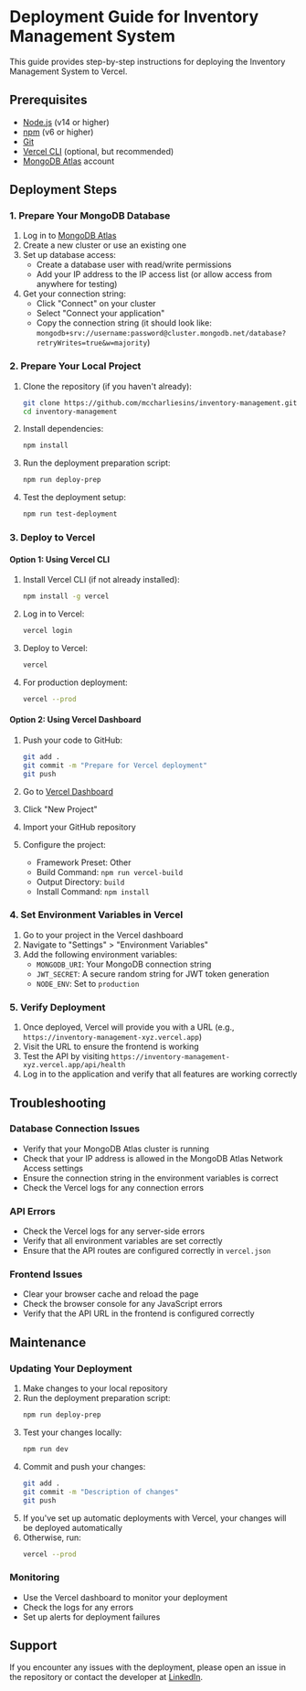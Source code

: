 # Deployment Guide for Inventory Management System

This guide provides step-by-step instructions for deploying the Inventory Management System to Vercel.

## Prerequisites

- [Node.js](https://nodejs.org/) (v14 or higher)
- [npm](https://www.npmjs.com/) (v6 or higher)
- [Git](https://git-scm.com/)
- [Vercel CLI](https://vercel.com/cli) (optional, but recommended)
- [MongoDB Atlas](https://www.mongodb.com/cloud/atlas) account

## Deployment Steps

### 1. Prepare Your MongoDB Database

1. Log in to [MongoDB Atlas](https://www.mongodb.com/cloud/atlas)
2. Create a new cluster or use an existing one
3. Set up database access:
   - Create a database user with read/write permissions
   - Add your IP address to the IP access list (or allow access from anywhere for testing)
4. Get your connection string:
   - Click "Connect" on your cluster
   - Select "Connect your application"
   - Copy the connection string (it should look like: `mongodb+srv://username:password@cluster.mongodb.net/database?retryWrites=true&w=majority`)

### 2. Prepare Your Local Project

1. Clone the repository (if you haven't already):

   ```bash
   git clone https://github.com/mccharliesins/inventory-management.git
   cd inventory-management
   ```

2. Install dependencies:

   ```bash
   npm install
   ```

3. Run the deployment preparation script:

   ```bash
   npm run deploy-prep
   ```

4. Test the deployment setup:
   ```bash
   npm run test-deployment
   ```

### 3. Deploy to Vercel

#### Option 1: Using Vercel CLI

1. Install Vercel CLI (if not already installed):

   ```bash
   npm install -g vercel
   ```

2. Log in to Vercel:

   ```bash
   vercel login
   ```

3. Deploy to Vercel:

   ```bash
   vercel
   ```

4. For production deployment:
   ```bash
   vercel --prod
   ```

#### Option 2: Using Vercel Dashboard

1. Push your code to GitHub:

   ```bash
   git add .
   git commit -m "Prepare for Vercel deployment"
   git push
   ```

2. Go to [Vercel Dashboard](https://vercel.com/dashboard)
3. Click "New Project"
4. Import your GitHub repository
5. Configure the project:
   - Framework Preset: Other
   - Build Command: `npm run vercel-build`
   - Output Directory: `build`
   - Install Command: `npm install`

### 4. Set Environment Variables in Vercel

1. Go to your project in the Vercel dashboard
2. Navigate to "Settings" > "Environment Variables"
3. Add the following environment variables:
   - `MONGODB_URI`: Your MongoDB connection string
   - `JWT_SECRET`: A secure random string for JWT token generation
   - `NODE_ENV`: Set to `production`

### 5. Verify Deployment

1. Once deployed, Vercel will provide you with a URL (e.g., `https://inventory-management-xyz.vercel.app`)
2. Visit the URL to ensure the frontend is working
3. Test the API by visiting `https://inventory-management-xyz.vercel.app/api/health`
4. Log in to the application and verify that all features are working correctly

## Troubleshooting

### Database Connection Issues

- Verify that your MongoDB Atlas cluster is running
- Check that your IP address is allowed in the MongoDB Atlas Network Access settings
- Ensure the connection string in the environment variables is correct
- Check the Vercel logs for any connection errors

### API Errors

- Check the Vercel logs for any server-side errors
- Verify that all environment variables are set correctly
- Ensure that the API routes are configured correctly in `vercel.json`

### Frontend Issues

- Clear your browser cache and reload the page
- Check the browser console for any JavaScript errors
- Verify that the API URL in the frontend is configured correctly

## Maintenance

### Updating Your Deployment

1. Make changes to your local repository
2. Run the deployment preparation script:
   ```bash
   npm run deploy-prep
   ```
3. Test your changes locally:
   ```bash
   npm run dev
   ```
4. Commit and push your changes:
   ```bash
   git add .
   git commit -m "Description of changes"
   git push
   ```
5. If you've set up automatic deployments with Vercel, your changes will be deployed automatically
6. Otherwise, run:
   ```bash
   vercel --prod
   ```

### Monitoring

- Use the Vercel dashboard to monitor your deployment
- Check the logs for any errors
- Set up alerts for deployment failures

## Support

If you encounter any issues with the deployment, please open an issue in the repository or contact the developer at [LinkedIn](https://linkedin.com/in/mccharliesins).

